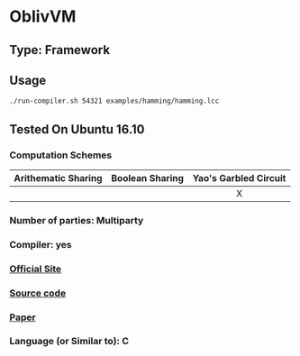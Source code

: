 # OblivVM

## Type: Framework

## Usage

```sh
./run-compiler.sh 54321 examples/hamming/hamming.lcc
```

## Tested On Ubuntu 16.10 

### Computation Schemes

| Arithematic Sharing | Boolean Sharing |  Yao's Garbled Circuit |
| :-----------------: | :-------------: | :--------------------: |
|                     |                 |           X            |

### Number of parties: Multiparty

### Compiler: yes

### [Official Site](http://oblivm.com/)

### [Source code](https://github.com/oblivm/ObliVMLang)

### [Paper](http://www.cs.umd.edu/~liuchang/paper/oakland2015-oblivm.pdf)

### Language (or Similar to): C

